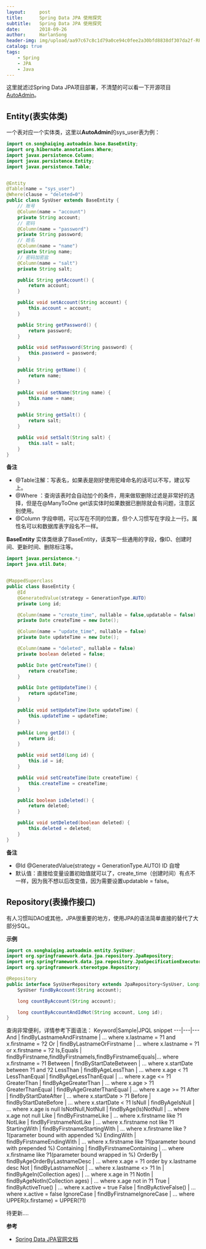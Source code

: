 ```yaml
---
layout:     post
title:      Spring Data JPA 使用探究
subtitle:   Spring Data JPA 使用探究
date:       2018-09-26
author:     HarlanSong
header-img: img/upload/aa97c67c8c1d79a0ce94c0fee2a30bfd8838df307da2f-RPC97X.jpg
catalog: true
tags:
    - Spring
    - JPA
	- Java
---
```


这里就滤过Spring Data JPA项目部署，不清楚的可以看一下开源项目[AutoAdmin](https://github.com/HarlanSong/AutoAdmin/tree/master/AutoAdmin-JPA)。

## Entity(表实体类)
一个表对应一个实体类，这里以**AutoAdmin**的sys_user表为例：

```java
import cn.songhaiqing.autoadmin.base.BaseEntity;
import org.hibernate.annotations.Where;
import javax.persistence.Column;
import javax.persistence.Entity;
import javax.persistence.Table;


@Entity
@Table(name = "sys_user")
@Where(clause = "deleted=0")
public class SysUser extends BaseEntity {
    // 账号
    @Column(name = "account")
    private String account;
    // 密码
    @Column(name = "password")
    private String password;
    // 姓名
    @Column(name = "name")
    private String name;
    // 密码加密盐
    @Column(name = "salt")
    private String salt;

    public String getAccount() {
        return account;
    }

    public void setAccount(String account) {
        this.account = account;
    }

    public String getPassword() {
        return password;
    }

    public void setPassword(String password) {
        this.password = password;
    }

    public String getName() {
        return name;
    }

    public void setName(String name) {
        this.name = name;
    }

    public String getSalt() {
        return salt;
    }

    public void setSalt(String salt) {
        this.salt = salt;
    }
}
```

**备注**

* @Table注解：写表名，如果表是刚好使用驼峰命名的话可以不写，建议写上。
* @Where ：查询该表时会自动加个的条件，用来做软删除过滤是非常好的选择，但是在@ManyToOne get该实体时如果数据已删除就会有问题，注意区别使用。
* @Column 字段申明，可以写在不同的位置，但个人习惯写在字段上一行。属性名可以和数据库表字段名不一样。


**BaseEntity**
实体类继承了BaseEntity，该类写一些通用的字段，像ID、创建时间、更新时间、删除标注等。

```java
import javax.persistence.*;
import java.util.Date;


@MappedSuperclass
public class BaseEntity {
    @Id
    @GeneratedValue(strategy = GenerationType.AUTO)
    private Long id;

    @Column(name = "create_time", nullable = false,updatable = false)
    private Date createTime = new Date();

    @Column(name = "update_time", nullable = false)
    private Date updateTime = new Date();

    @Column(name = "deleted", nullable = false)
    private boolean deleted = false;

    public Date getCreateTime() {
        return createTime;
    }

    public Date getUpdateTime() {
        return updateTime;
    }

    public void setUpdateTime(Date updateTime) {
        this.updateTime = updateTime;
    }

    public Long getId() {
        return id;
    }

    public void setId(Long id) {
        this.id = id;
    }

    public void setCreateTime(Date createTime) {
        this.createTime = createTime;
    }

    public boolean isDeleted() {
        return deleted;
    }

    public void setDeleted(boolean deleted) {
        this.deleted = deleted;
    }
}
```

**备注**
* @Id @GeneratedValue(strategy = GenerationType.AUTO) ID 自增 
* 默认值：直接给变量设置初始值就可以了，create_time（创建时间）有点不一样，因为我不想以后改变值，因为需要设置updatable = false。

## Repository(表操作接口) 
有人习惯叫DAO或其他，JPA很重要的地方，使用JPA的语法简单直接的替代了大部分SQL。

**示例**
```java
import cn.songhaiqing.autoadmin.entity.SysUser;
import org.springframework.data.jpa.repository.JpaRepository;
import org.springframework.data.jpa.repository.JpaSpecificationExecutor;
import org.springframework.stereotype.Repository;

@Repository
public interface SysUserRepository extends JpaRepository<SysUser, Long>,JpaSpecificationExecutor<SysUser> {
    SysUser findByAccount(String account);

    long countByAccount(String account);

    long countByAccountAndIdNot(String account, Long id);
}
```
 查询非常便利，详情参考下面语法：
 Keyword|Sample|JPQL snippet
---|---|---
And | findByLastnameAndFirstname | … where x.lastname = ?1 and x.firstname = ?2
Or | findByLastnameOrFirstname | … where x.lastname = ?1 or x.firstname = ?2
Is,Equals | findByFirstname,findByFirstnameIs,findByFirstnameEquals|… where x.firstname = ?1
Between | findByStartDateBetween | … where x.startDate between ?1 and ?2
LessThan | findByAgeLessThan | … where x.age < ?1
LessThanEqual | findByAgeLessThanEqual | … where x.age <= ?1
GreaterThan | findByAgeGreaterThan | … where x.age > ?1
GreaterThanEqual | findByAgeGreaterThanEqual | … where x.age >= ?1
After | findByStartDateAfter | … where x.startDate > ?1
Before | findByStartDateBefore | … where x.startDate < ?1
IsNull | findByAgeIsNull | … where x.age is null
IsNotNull,NotNull | findByAge(Is)NotNull | … where x.age not null
Like | findByFirstnameLike | … where x.firstname like ?1
NotLike | findByFirstnameNotLike | … where x.firstname not like ?1
StartingWith | findByFirstnameStartingWith | … where x.firstname like ?1(parameter bound with appended %)
EndingWith | findByFirstnameEndingWith | … where x.firstname like ?1(parameter bound with prepended %)
Containing | findByFirstnameContaining | … where x.firstname like ?1(parameter bound wrapped in %)
OrderBy | findByAgeOrderByLastnameDesc | … where x.age = ?1 order by x.lastname desc
Not | findByLastnameNot | … where x.lastname <> ?1
In | findByAgeIn(Collection<Age> ages) | … where x.age in ?1
NotIn | findByAgeNotIn(Collection<Age> ages) | … where x.age not in ?1
True | findByActiveTrue() | … where x.active = true
False | findByActiveFalse() | … where x.active = false
IgnoreCase | findByFirstnameIgnoreCase | … where UPPER(x.firstame) = UPPER(?1)


待更新....



**参考**

* [Spring Data JPA官网文档](https://docs.spring.io/spring-data/jpa/docs/current/reference/html/)